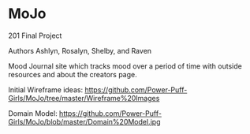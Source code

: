 # MoJo
201 Final Project


Authors
Ashlyn, Rosalyn, Shelby, and Raven

Mood Journal site which tracks mood over a period of time with outside resources and about the creators page.

Initial Wireframe ideas:
https://github.com/Power-Puff-Girls/MoJo/tree/master/Wireframe%20Images

Domain Model:
https://github.com/Power-Puff-Girls/MoJo/blob/master/Domain%20Model.jpg
